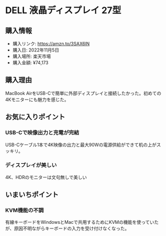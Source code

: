 # DELL 液晶ディスプレイ 27型
## 購入情報
- 購入リンク: <https://amzn.to/3SAX6lN>
- 購入日: 2022年11月5日
- 購入場所: 楽天市場
- 購入金額: ¥74,173
## 購入理由
MacBook AirをUSB-Cで簡単に外部ディスプレイと接続したかった。初めての4Kモニターにも魅力を感じた。

## お気に入りポイント
### USB-Cで映像出力と充電が完結
USB-Cケーブル1本で4K映像の出力と最大90Wの電源供給ができて机の上がスッキリ。
### ディスプレイが美しい
4K、HDRのモニターは文句無しで美しい
## いまいちポイント
### KVM機能の不調
有線キーボードをWindowsとMacで共用するためにKVMの機能を使っていたが、原因不明ながらキーボードの入力を受け付けなくなった。